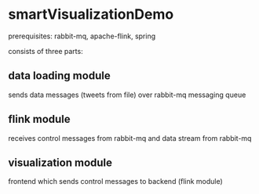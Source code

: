 # smartVisualizationDemo

prerequisites:
rabbit-mq, apache-flink, spring

consists of three parts:

## data loading module
sends data messages (tweets from file) over rabbit-mq messaging queue

## flink module
receives control messages from rabbit-mq and data stream from rabbit-mq

## visualization module
frontend which sends control messages to backend (flink module)
